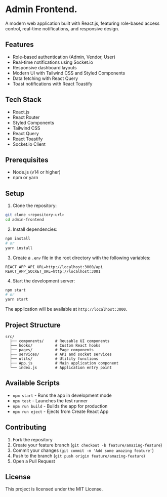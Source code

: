 # Admin Frontend.

A modern web application built with React.js, featuring role-based access control, real-time notifications, and responsive design.

## Features

- Role-based authentication (Admin, Vendor, User)
- Real-time notifications using Socket.io
- Responsive dashboard layouts
- Modern UI with Tailwind CSS and Styled Components
- Data fetching with React Query
- Toast notifications with React Toastify

## Tech Stack

- React.js
- React Router
- Styled Components
- Tailwind CSS
- React Query
- React Toastify
- Socket.io Client

## Prerequisites

- Node.js (v14 or higher)
- npm or yarn

## Setup

1. Clone the repository:

```bash
git clone <repository-url>
cd admin-frontend
```

2. Install dependencies:

```bash
npm install
# or
yarn install
```

3. Create a `.env` file in the root directory with the following variables:

```
REACT_APP_API_URL=http://localhost:3000/api
REACT_APP_SOCKET_URL=http://localhost:3001
```

4. Start the development server:

```bash
npm start
# or
yarn start
```

The application will be available at `http://localhost:3000`.

## Project Structure

```
src/
  ├── components/     # Reusable UI components
  ├── hooks/          # Custom React hooks
  ├── pages/          # Page components
  ├── services/       # API and socket services
  ├── utils/          # Utility functions
  ├── App.js          # Main application component
  └── index.js        # Application entry point
```

## Available Scripts

- `npm start` - Runs the app in development mode
- `npm test` - Launches the test runner
- `npm run build` - Builds the app for production
- `npm run eject` - Ejects from Create React App

## Contributing

1. Fork the repository
2. Create your feature branch (`git checkout -b feature/amazing-feature`)
3. Commit your changes (`git commit -m 'Add some amazing feature'`)
4. Push to the branch (`git push origin feature/amazing-feature`)
5. Open a Pull Request

## License

This project is licensed under the MIT License.
